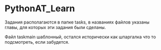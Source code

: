 # PythonAT_Learn
Задания располагаются в папке tasks, в названиях файлов указаны главы, для которых эти задания были сделаны.

Файл taskmain шаблонный, остался исторически как шпаргалка что то подсмотреть, если забудется.